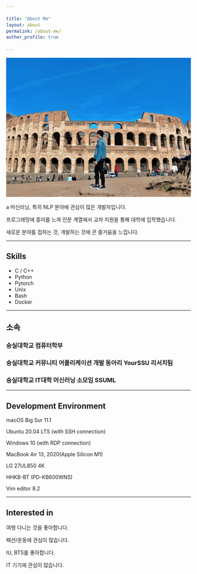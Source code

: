 ```yaml
---

title: "About Me"
layout: about
permalink: /about-me/
author_profile: true

---
```


![who_am_i.jpg](/assets/images/about-me/who_am_i.jpg)

a 머신러닝, 특히 NLP 분야에 관심이 많은 개발자입니다.

프로그래밍에 흥미를 느껴 인문 계열에서 교차 지원을 통해 대학에 입학했습니다.

새로운 분야를 접하는 것, 개발하는 것에 큰 즐거움을 느낍니다.

---

## Skills

- C / C++
- Python
- Pytorch
- Unix
- Bash
- Docker

---

## 소속

### 숭실대학교 컴퓨터학부

### 숭실대학교 커뮤니티 어플리케이션 개발 동아리 YourSSU 리서치팀

### 숭실대학교 IT대학 머신러닝 소모임 SSUML

---

## Development Environment

macOS Big Sur 11.1

Ubuntu 20.04 LTS (with SSH connection)

Windows 10 (with RDP connection)

MacBook Air 13, 2020(Apple Silicon M1)

LG 27UL850 4K

HHKB-BT (PD-KB600WNS)

Vim editor 8.2

---

## Interested in

여행 다니는 것을 좋아합니다.

패션/운동에 관심이 많습니다.

IU, BTS를 좋아합니다.

IT 기기에 관심이 많습니다.

